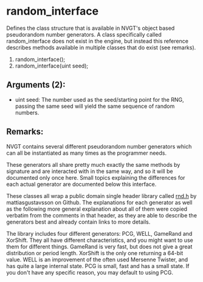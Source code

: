 # random_interface
Defines the class structure that is available in NVGT's object based pseudorandom number generators. A class specifically called random_interface does not exist in the engine, but instead this reference describes methods available in multiple classes that do exist (see remarks).
1. random_interface();
2. random_interface(uint seed);
## Arguments (2):
* uint seed: The number used as the seed/starting point for the RNG, passing the same seed will yield the same sequence of random numbers.
## Remarks:
NVGT contains several different pseudorandom number generators which can all be instantiated as many times as the programmer needs.

These generators all share pretty much exactly the same methods by signature and are interacted with in the same way, and so it will be documented only once here. Small topics explaining the differences for each actual generator are documented below this interface.

These classes all wrap a public domain single header library called [rnd.h](https://github.com/mattiasgustavsson/libs/blob/main/rnd.h) by mattiasgustavsson on Github. The explanations for each generator as well as the following more general explanation about all of them were copied verbatim from the comments in that header, as they are able to describe the generators best and already contain links to more details.

The library includes four different generators: PCG, WELL, GameRand and XorShift. They all have different characteristics, and you might want to use them for different things. GameRand is very fast, but does not give a great distribution or period length. XorShift is the only one returning a 64-bit value. WELL is an improvement of the often used Mersenne Twister, and has quite a large internal state. PCG is small, fast and has a small state. If you don't have any specific reason, you may default to using PCG.
